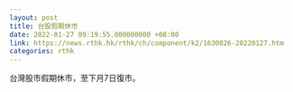 ```yaml
---
layout: post
title: 台股假期休市
date: 2022-01-27 09:19:55.000000000 +08:00
link: https://news.rthk.hk/rthk/ch/component/k2/1630826-20220127.htm
categories: rthk
---
```


台灣股市假期休市，至下月7日復市。

